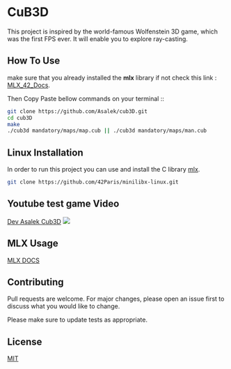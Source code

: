 # CuB3D
 This project is inspired by the world-famous Wolfenstein 3D game, which was the first FPS ever.
 It will enable you to explore ray-casting. 

## How To Use

make sure that you already installed the <strong>mlx</strong> library if not check this link : <a href="https://harm-smits.github.io/42docs/libs/minilibx/getting_started.html#installation">MLX_42_Docs</a>.

Then Copy Paste bellow commands on your terminal ::

```bash
git clone https://github.com/Asalek/cub3D.git
cd cub3D
make
./cub3d mandatory/maps/map.cub || ./cub3d mandatory/maps/man.cub
```

## Linux Installation

In order to run this project you can use and install the C library [mlx](https://github.com/42Paris/minilibx-linux.git).

```bash
git clone https://github.com/42Paris/minilibx-linux.git
```

## Youtube test game Video 

[Dev Asalek Cub3D](https://www.youtube.com/watch?v=s2c9mDevVwM&t=103s)
![](https://github.com/Asalek/cub3D/tree/main/gif/Cub3d_1337_42_asalek.gif)

## MLX Usage

[MLX DOCS](https://harm-smits.github.io/42docs/libs/minilibx/getting_started.html)


## Contributing
Pull requests are welcome. For major changes, please open an issue first to discuss what you would like to change.

Please make sure to update tests as appropriate.

## License
[MIT](https://choosealicense.com/licenses/mit/)
